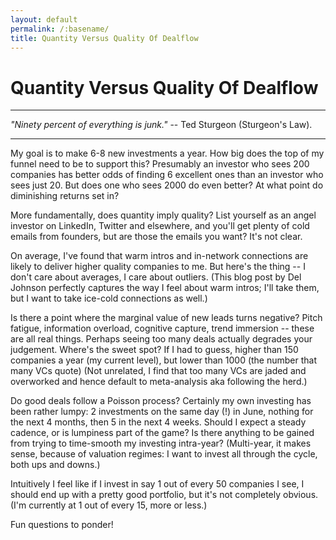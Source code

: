 ```yaml
---
layout: default
permalink: /:basename/
title: Quantity Versus Quality Of Dealflow
---
```


# Quantity Versus Quality Of Dealflow

----
*"Ninety percent of everything is junk."* -- Ted Sturgeon (Sturgeon's Law).

----

My goal is to make 6-8 new investments a year.  How big does the top of my funnel need to be to support this?  Presumably an investor who sees 200 companies has better odds of finding 6 excellent ones than an investor who sees just 20.  But does one who sees 2000 do even better?  At what point do diminishing returns set in?  

More fundamentally, does quantity imply quality?  List yourself as an angel investor on LinkedIn, Twitter and elsewhere, and you'll get plenty of cold emails from founders, but are those the emails you want?  It's not clear.

On average, I've found that warm intros and in-network connections are likely to deliver higher quality companies to me.  But here's the thing -- I don't care about averages, I care about outliers.  (This blog post by Del Johnson perfectly captures the way I feel about warm intros; I'll take them, but I want to take ice-cold connections as well.)

Is there a point where the marginal value of new leads turns negative?  Pitch fatigue, information overload, cognitive capture, trend immersion -- these are all real things.   Perhaps seeing too many deals actually degrades your judgement.  Where's the sweet spot?  If I had to guess, higher than 150 companies a year (my current level), but lower than 1000 (the number that many VCs quote) (Not unrelated, I find that too many VCs are jaded and overworked and hence default to meta-analysis aka following the herd.)

Do good deals follow a Poisson process?  Certainly my own investing has been rather lumpy: 2 investments on the same day (!) in June, nothing for the next 4 months, then 5 in the next 4 weeks.  Should I expect a steady cadence, or is lumpiness part of the game?  Is there anything to be gained from trying to time-smooth my investing intra-year?  (Multi-year, it makes sense, because of valuation regimes: I want to invest all through the cycle, both ups and downs.)

Intuitively I feel like if I invest in say 1 out of every 50 companies I see, I should end up with a pretty good portfolio, but it's not completely obvious.  (I'm currently at 1 out of every 15, more or less.)  

Fun questions to ponder!

<br/>
<br/>